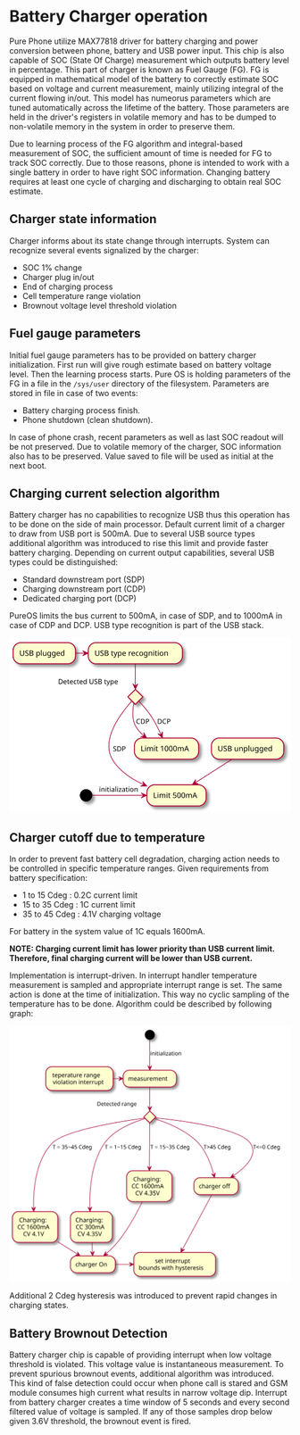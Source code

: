 # Battery Charger operation

Pure Phone utilize MAX77818 driver for battery charging and power conversion between phone, battery and USB power input. This chip is also capable of SOC (State Of Charge) measurement which outputs battery level in percentage. This part of charger is known as Fuel Gauge (FG). FG is equipped in mathematical model of the battery to correctly estimate SOC based on voltage and current measurement, mainly utilizing integral of the current flowing in/out. This model has numeorus parameters which are tuned automatically across the lifetime of the battery. Those parameters are held in the driver's registers in volatile memory and has to be dumped to non-volatile memory in the system in order to preserve them.

Due to learning process of the FG algorithm and integral-based measurement of SOC, the sufficient amount of time is needed for FG to track SOC correctly. Due to those reasons, phone is intended to work with a single battery in order to have right SOC information. Changing battery requires at least one cycle of charging and discharging to obtain real SOC estimate.

## Charger state information

Charger informs about its state change through interrupts. System can recognize several events signalized by the charger:
- SOC 1% change
- Charger plug in/out
- End of charging process
- Cell temperature range violation
- Brownout voltage level threshold violation

## Fuel gauge parameters

Initial fuel gauge parameters has to be provided on battery charger initialization. First run will give rough estimate based on battery voltage level. Then the learning process starts. Pure OS is holding parameters of the FG in a file in the `/sys/user` directory of the filesystem. Parameters are stored in file in case of two events:
- Battery charging process finish.
- Phone shutdown (clean shutdown).

In case of phone crash, recent parameters as well as last SOC readout will be not preserved. Due to volatile memory of the charger, SOC information also has to be preserved. Value saved to file will be used as initial at the next boot.

## Charging current selection algorithm

Battery charger has no capabilities to recognize USB thus this operation has to be done on the side of main processor.
Default current limit of a charger to draw from USB port is 500mA. Due to several USB source types additional algorithm was introduced to rise this limit and provide faster battery charging. Depending on current output capabilities, several USB types could be distinguished:
- Standard downstream port (SDP)
- Charging downstream port (CDP)
- Dedicated charging port (DCP)

PureOS limits the bus current to 500mA, in case of SDP, and to 1000mA in case of CDP and DCP. USB type recognition is part of the USB stack.

![](./Images/USB_current_selection.svg "Current selection algorithm")

## Charger cutoff due to temperature

In order to prevent fast battery cell degradation, charging action needs to be controlled in specific temperature ranges. Given requirements from battery specification:
- 1 to 15 Cdeg : 0.2C current limit
- 15 to 35 Cdeg : 1C current limit
- 35 to 45 Cdeg : 4.1V charging voltage

For battery in the system value of 1C equals 1600mA. 

**NOTE: Charging current limit has lower priority than USB current limit. Therefore, final charging current will be lower than USB current.**

Implementation is interrupt-driven. In interrupt handler temperature measurement is sampled and appropriate interrupt range is set. The same action is done at the time of initialization. This way no cyclic sampling of the temperature has to be done. Algorithm could be described by following graph:

![](./Images/charger_temperature_algorithm.svg "Charging control due to temperature")

Additional 2 Cdeg hysteresis was introduced to prevent rapid changes in charging states.

## Battery Brownout Detection

Battery charger chip is capable of providing interrupt when low voltage threshold is violated. This voltage value is instantaneous measurement. To prevent spurious brownout events, additional algorithm was introduced. This kind of false detection could occur when phone call is stared and GSM module consumes high current what results in narrow voltage dip. Interrupt from battery charger creates a time window of 5 seconds and every second filtered value of voltage is sampled. If any of those samples drop below given 3.6V threshold, the brownout event is fired.
